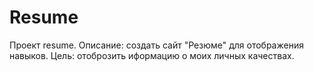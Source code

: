 # Resume
Проект resume.
Описание: создать сайт "Резюме" для отображения навыков.
Цель: отоброзить иформацию о моих личных качествах.

